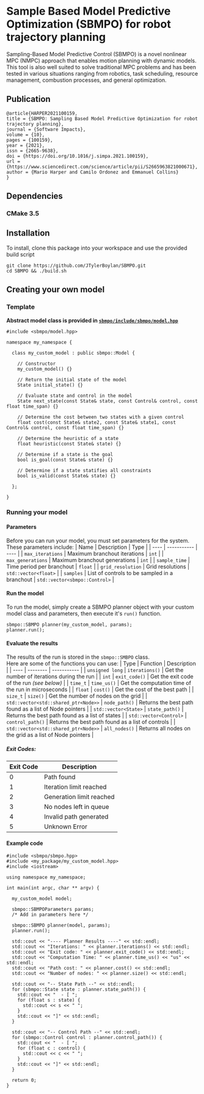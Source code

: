 # Sample Based Model Predictive Optimization (SBMPO) for robot trajectory planning

Sampling-Based Model Predictive Control (SBMPO) is a novel nonlinear MPC (NMPC) approach that enables
motion planning with dynamic models. This tool is also well suited to solve traditional MPC problems and has
been tested in various situations ranging from robotics, task scheduling, resource management, combustion
processes, and general optimization.

## Publication

```
@article{HARPER2021100159,
title = {SBMPO: Sampling Based Model Predictive Optimization for robot trajectory planning},
journal = {Software Impacts},
volume = {10},
pages = {100159},
year = {2021},
issn = {2665-9638},
doi = {https://doi.org/10.1016/j.simpa.2021.100159},
url = {https://www.sciencedirect.com/science/article/pii/S2665963821000671},
author = {Mario Harper and Camilo Ordonez and Emmanuel Collins}
}
```

## Dependencies
### CMake 3.5

## Installation
To install, clone this package into your workspace and use the provided build script

```
git clone https://github.com/JTylerBoylan/SBMPO.git
cd SBMPO && ./build.sh
```

## Creating your own model
### Template
**Abstract model class is provided in [`sbmpo/include/sbmpo/model.hpp`](https://github.com/JTylerBoylan/SBMPO/blob/main/sbmpo/include/sbmpo/model.hpp)**
```
#include <sbmpo/model.hpp>

namespace my_namespace {

  class my_custom_model : public sbmpo::Model {
 
    // Constructor
    my_custom_model() {}

    // Return the initial state of the model
    State initial_state() {}
    
    // Evaluate state and control in the model
    State next_state(const State& state, const Control& control, const float time_span) {}
    
    // Determine the cost between two states with a given control
    float cost(const State& state2, const State& state1, const Control& control, const float time_span) {}
    
    // Determine the heuristic of a state
    float heuristic(const State& state) {}
    
    // Determine if a state is the goal
    bool is_goal(const State& state) {}

    // Determine if a state statifies all constraints
    bool is_valid(const State& state) {}
  
  };

}
```
### Running your model
#### Parameters
Before you can run your model, you must set parameters for the system.  
These parameters include:
| Name | Description | Type |
| ---- | ----------- | ---- |
| `max_iterations` | Maximum branchout iterations | `int` |
| `max_generations` | Maximum branchout generations | `int` |
| `sample_time` | Time period per branchout | `float` |
| `grid_resolution` | Grid resolutions | `std::vector<float>` |
| `samples` | List of controls to be sampled in a branchout | `std::vector<sbmpo::Control>` |

#### Run the model
To run the model, simply create a SBMPO planner object with your custom model class and parameters, then execute it's `run()` function.
```
sbmpo::SBMPO planner(my_custom_model, params);
planner.run();
```

#### Evaluate the results
The results of the run is stored in the `sbmpo::SMBPO` class.  
Here are some of the functions you can use:
| Type | Function | Description |
| ---- | -------- | ----------- |
| `unsigned long` | `iterations()` | Get the number of iterations during the run |
| `int` | `exit_code()` | Get the exit code of the run *(see below)* |
| `time_t` | `time_us()` | Get the computation time of the run in microseconds |
| `float` | `cost()` | Get the cost of the best path |
| `size_t` | `size()` | Get the number of nodes on the grid |
| `std::vector<std::shared_ptr<Node>>` | `node_path()` | Returns the best path found as a list of Node pointers |
| `std::vector<State>` | `state_path()` | Returns the best path found as a list of states |
| `std::vector<Control>` | `control_path()` | Returns the best path found as a list of controls |
| `std::vector<std::shared_ptr<Node>>` | `all_nodes()` | Returns all nodes on the grid as a list of Node pointers |

##### Exit Codes:
| Exit Code | Description |
| --------- | ----------- |
|     0     | Path found |
|     1     | Iteration limit reached |
|     2     | Generation limit reached |
|     3     | No nodes left in queue |
|     4     | Invalid path generated |
|     5     | Unknown Error |

#### Example code

```
#include <sbmpo/sbmpo.hpp>
#include <my_package/my_custom_model.hpp>
#include <iostream>

using namespace my_namespace;

int main(int argc, char ** argv) {

  my_custom_model model;

  sbmpo::SBMPOParameters params;
  /* Add in parameters here */
  
  sbmpo::SBMPO planner(model, params);
  planner.run();
  
  std::cout << "---- Planner Results ----" << std::endl;
  std::cout << "Iterations: " << planner.iterations() << std::endl;
  std::cout << "Exit code: " << planner.exit_code() << std::endl;
  std::cout << "Computation Time: " << planner.time_us() << "us" << std::endl;
  std::cout << "Path cost: " << planner.cost() << std::endl;
  std::cout << "Number of nodes: " << planner.size() << std::endl;
  
  std::cout << "-- State Path --" << std::endl;
  for (sbmpo::State state : planner.state_path()) {
    std::cout << "  - [ ";
    for (float s : state) {
      std::cout << s << " ";
    }
    std::cout << "]" << std::endl;
  }
  
  std::cout << "-- Control Path --" << std::endl;
  for (sbmpo::Control control : planner.control_path()) {
    std::cout << "  - [ ";
    for (float c : control) {
      std::cout << c << " ";
    }
    std::cout << "]" << std::endl;
  }
  
  return 0;
}
```


